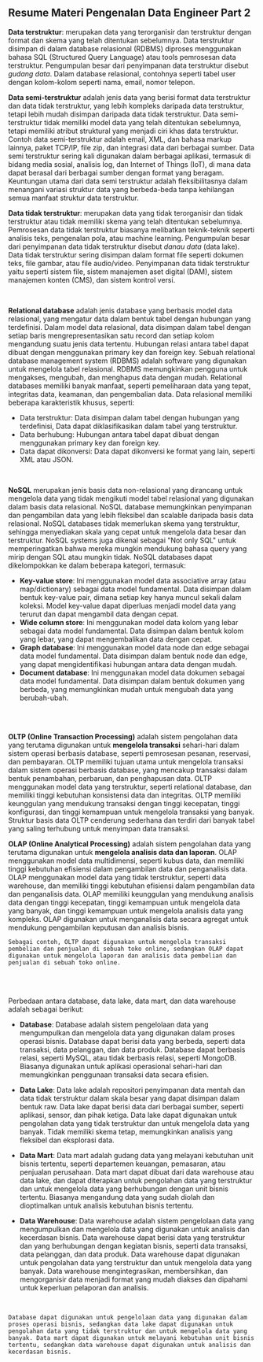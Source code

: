 ## Resume Materi Pengenalan Data Engineer Part 2

**Data terstruktur**: merupakan data yang terorganisir dan terstruktur dengan format dan skema yang telah ditentukan sebelumnya. Data terstruktur disimpan di dalam database relasional (RDBMS) diproses menggunakan bahasa SQL (Structured Query Language) atau tools pemrosesan data terstruktur. Pengumpulan besar dari penyimpanan data terstruktur disebut *gudang data*. Dalam database relasional, contohnya seperti tabel user dengan kolom-kolom seperti nama, email, nomor telepon.

**Data semi-terstruktur** adalah jenis data yang berisi format data terstruktur dan data tidak terstruktur, yang lebih kompleks daripada data terstruktur, tetapi lebih mudah disimpan daripada data tidak terstruktur. Data semi-terstruktur tidak memiliki model data yang telah ditentukan sebelumnya, tetapi memiliki atribut struktural yang menjadi ciri khas data terstruktur. Contoh data semi-terstruktur adalah email, XML, dan bahasa markup lainnya, paket TCP/IP, file zip, dan integrasi data dari berbagai sumber. Data semi terstruktur sering kali digunakan dalam berbagai aplikasi, termasuk di bidang media sosial, analisis log, dan Internet of Things (IoT), di mana data dapat berasal dari berbagai sumber dengan format yang beragam. Keuntungan utama dari data semi terstruktur adalah fleksibilitasnya dalam menangani variasi struktur data yang berbeda-beda tanpa kehilangan semua manfaat struktur data terstruktur.

**Data tidak terstruktur**: merupakan data yang tidak terorganisir dan tidak terstruktur atau tidak memiliki skema yang telah ditentukan sebelumnya. Pemrosesan data tidak terstruktur biasanya melibatkan teknik-teknik seperti analisis teks, pengenalan pola, atau machine learning. Pengumpulan besar dari penyimpanan data tidak terstruktur disebut *danau data* (data lake). Data tidak terstruktur sering disimpan dalam format file seperti dokumen teks, file gambar, atau file audio/video. Penyimpanan data tidak terstruktur yaitu seperti sistem file, sistem manajemen aset digital (DAM), sistem manajemen konten (CMS), dan sistem kontrol versi.


<br>

**Relational database** adalah jenis database yang berbasis model data relasional, yang mengatur data dalam bentuk tabel dengan hubungan yang terdefinisi. Dalam model data relasional, data disimpan dalam tabel dengan setiap baris mengrepresentasikan satu record dan setiap kolom mengandung suatu jenis data tertentu. Hubungan relasi antara tabel dapat dibuat dengan menggunakan primary key dan foreign key. Sebuah relational database management system (RDBMS) adalah software yang digunakan untuk mengelola tabel relasional. RDBMS memungkinkan pengguna untuk mengakses, mengubah, dan menghapus data dengan mudah. Relational databases memiliki banyak manfaat, seperti pemeliharaan data yang tepat, integritas data, keamanan, dan pengembalian data. Data relasional memiliki beberapa karakteristik khusus, seperti:
- Data terstruktur: Data disimpan dalam tabel dengan hubungan yang terdefinisi, Data dapat diklasifikasikan dalam tabel yang terstruktur.
- Data berhubung: Hubungan antara tabel dapat dibuat dengan menggunakan primary key dan foreign key.
- Data dapat dikonversi: Data dapat dikonversi ke format yang lain, seperti XML atau JSON.

<br>

**NoSQL** merupakan jenis basis data non-relasional yang dirancang untuk mengelola data yang tidak mengikuti model tabel relasional yang digunakan dalam basis data relasional. NoSQL database memungkinkan penyimpanan dan pengambilan data yang lebih fleksibel dan scalable daripada basis data relasional. NoSQL databases tidak memerlukan skema yang terstruktur, sehingga menyediakan skala yang cepat untuk mengelola data besar dan terstruktur. NoSQL systems juga dikenal sebagai "Not only SQL" untuk memperingatkan bahwa mereka mungkin mendukung bahasa query yang mirip dengan SQL atau mungkin tidak.
NoSQL databases dapat dikelompokkan ke dalam beberapa kategori, termasuk:
- **Key-value store**: Ini menggunakan model data associative array (atau map/dictionary) sebagai data model fundamental. Data disimpan dalam bentuk key-value pair, dimana setiap key hanya muncul sekali dalam koleksi. Model key-value dapat diperluas menjadi model data yang terurut dan dapat mengambil data dengan cepat.
- **Wide column store**: Ini menggunakan model data kolom yang lebar sebagai data model fundamental. Data disimpan dalam bentuk kolom yang lebar, yang dapat mengembalikan data dengan cepat.
- **Graph database**: Ini menggunakan model data node dan edge sebagai data model fundamental. Data disimpan dalam bentuk node dan edge, yang dapat mengidentifikasi hubungan antara data dengan mudah.
- **Document database**: Ini menggunakan model data dokumen sebagai data model fundamental. Data disimpan dalam bentuk dokumen yang berbeda, yang memungkinkan mudah untuk mengubah data yang berubah-ubah.

<br><br>

**OLTP (Online Transaction Processing)** adalah sistem pengolahan data yang terutama digunakan untuk **mengelola transaksi** sehari-hari dalam sistem operasi berbasis database, seperti pemrosesan pesanan, reservasi, dan pembayaran. OLTP memiliki tujuan utama untuk mengelola transaksi dalam sistem operasi berbasis database, yang mencakup transaksi dalam bentuk penambahan, perbaruan, dan penghapusan data. OLTP menggunakan model data yang terstruktur, seperti relational database, dan memiliki tinggi kebutuhan konsistensi data dan integritas. OLTP memiliki keunggulan yang mendukung transaksi dengan tinggi kecepatan, tinggi konfigurasi, dan tinggi kemampuan untuk mengelola transaksi yang banyak. Struktur basis data OLTP cenderung sederhana dan terdiri dari banyak tabel yang saling terhubung untuk menyimpan data transaksi.

**OLAP (Online Analytical Processing)** adalah sistem pengolahan data yang terutama digunakan untuk **mengelola analisis data dan laporan**. OLAP menggunakan model data multidimensi, seperti kubus data, dan memiliki tinggi kebutuhan efisiensi dalam pengambilan data dan penganalisis data. OLAP menggunakan model data yang tidak terstruktur, seperti data warehouse, dan memiliki tinggi kebutuhan efisiensi dalam pengambilan data dan penganalisis data. OLAP memiliki keunggulan yang mendukung analisis data dengan tinggi kecepatan, tinggi kemampuan untuk mengelola data yang banyak, dan tinggi kemampuan untuk mengelola analisis data yang kompleks. OLAP digunakan untuk menganalisis data secara agregat untuk mendukung pengambilan keputusan dan analisis bisnis.

    Sebagai contoh, OLTP dapat digunakan untuk mengelola transaksi pembelian dan penjualan di sebuah toko online, sedangkan OLAP dapat digunakan untuk mengelola laporan dan analisis data pembelian dan penjualan di sebuah toko online.

<br><br>

Perbedaan antara database, data lake, data mart, dan data warehouse adalah sebagai berikut:
- **Database**: Database adalah sistem pengelolaan data yang mengumpulkan dan mengelola data yang digunakan dalam proses operasi bisnis. Database dapat berisi data yang berbeda, seperti data transaksi, data pelanggan, dan data produk. Database dapat berbasis relasi, seperti MySQL, atau tidak berbasis relasi, seperti MongoDB. Biasanya digunakan untuk aplikasi operasional sehari-hari dan memungkinkan penggunaan transaksi data secara efisien.

- **Data Lake**: Data lake adalah repositori penyimpanan data mentah dan data tidak terstruktur dalam skala besar yang dapat disimpan dalam bentuk raw. Data lake dapat berisi data dari berbagai sumber, seperti aplikasi, sensor, dan pihak ketiga. Data lake dapat digunakan untuk pengolahan data yang tidak terstruktur dan untuk mengelola data yang banyak. Tidak memiliki skema tetap, memungkinkan analisis yang fleksibel dan eksplorasi data.

- **Data Mart**: Data mart adalah gudang data yang melayani kebutuhan unit bisnis tertentu, seperti departemen keuangan, pemasaran, atau penjualan perusahaan. Data mart dapat dibuat dari data warehouse atau data lake, dan dapat diterapkan untuk pengolahan data yang terstruktur dan untuk mengelola data yang berhubungan dengan unit bisnis tertentu. Biasanya mengandung data yang sudah diolah dan dioptimalkan untuk analisis kebutuhan bisnis tertentu.

- **Data Warehouse**: Data warehouse adalah sistem pengelolaan data yang mengumpulkan dan mengelola data yang digunakan untuk analisis dan kecerdasan bisnis. Data warehouse dapat berisi data yang terstruktur dan yang berhubungan dengan kegiatan bisnis, seperti data transaksi, data pelanggan, dan data produk. Data warehouse dapat digunakan untuk pengolahan data yang terstruktur dan untuk mengelola data yang banyak. Data warehouse mengintegrasikan, membersihkan, dan mengorganisir data menjadi format yang mudah diakses dan dipahami untuk keperluan pelaporan dan analisis.

<br>

    Database dapat digunakan untuk pengelolaan data yang digunakan dalam proses operasi bisnis, sedangkan data lake dapat digunakan untuk pengolahan data yang tidak terstruktur dan untuk mengelola data yang banyak. Data mart dapat digunakan untuk melayani kebutuhan unit bisnis tertentu, sedangkan data warehouse dapat digunakan untuk analisis dan kecerdasan bisnis.